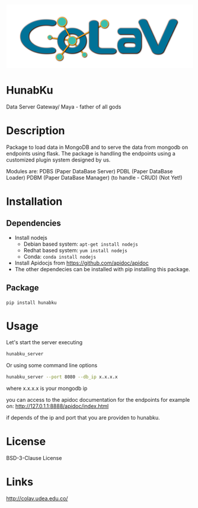 <center><img src="https://raw.githubusercontent.com/colav/colav.github.io/master/img/Logo.png"/></center>

# HunabKu  
Data Server Gateway/  Maya - father of all gods

# Description
Package to load data in MongoDB and to serve the data from mongodb on endpoints using flask. 
The package is handling the endpoints  using a customized plugin system designed by us.

Modules are:
PDBS (Paper DataBase Server)
PDBL  (Paper DataBase Loader)
PDBM (Paper DataBase Manager) (to handle - CRUD) (Not Yet!)

# Installation

## Dependencies
* Install nodejs 
    * Debian based system: `apt-get install nodejs`
    * Redhat based system: `yum install nodejs`
    * Conda: `conda install nodejs`
* Install Apidocjs from https://github.com/apidoc/apidoc
* The other dependecies can be installed with pip installing this package.

## Package
`pip install hunabku`

# Usage
Let's start the server executing
```.sh
hunabku_server
```
Or using some command line options
```.sh
hunabku_server --port 8080 --db_ip x.x.x.x
```

where x.x.x.x is your mongodb ip

you can access to the apidoc documentation for the endpoints for example on: http://127.0.1.1:8888/apidoc/index.html

if depends of the ip and port that you are providen to hunabku.


# License
BSD-3-Clause License 

# Links
http://colav.udea.edu.co/



